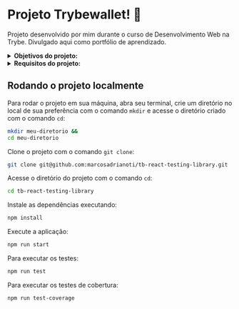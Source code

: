 # Projeto Trybewallet! :currency_exchange:
Projeto desenvolvido por mim durante o curso de Desenvolvimento Web na Trybe. Divulgado aqui como portfólio de aprendizado.

<details>
<summary><strong>Objetivos do projeto:</strong></summary>

  * Ddesenvolver uma carteira de controle de gastos com conversor de moedas, o usuário deverá ser capaz de:
    * Adicionar, remover e editar um gasto.
    * Visualizar uma tabelas com seus gastos.
    * Visualizar o total de gastos convertidos para uma moeda de escolha.
  * Verificar se eu era capaz de:
    * Utilizar os seletores `queries` da `React-Testing-Library` em testes automatizados.
    * Simular eventos com a `React-Testing-Library` em testes automatizados.
    * Testar fluxos lógicos assíncronos com a `React-Testing-Library`.
    * Escrever testes que permitam a refatoração da estrutura dos componentes da aplicação sem necessidade de serem alterados.
    * Testar `inputs`.
</details>
<details>
<summary><strong> Requisitos do projeto:</strong></summary>

  * Teste o componente `<App.js />`.
  * Teste o componente `<About.js />`.
  * Teste o componente `<FavoritePokemon.js />`.
  * Teste o componente `<NotFound.js />`.
  * Teste o componente `<Pokedex.js />`.
  * Teste o componente `<Pokemon.js />`.
  * Teste o componente `<PokemonDetails.js />`.
</details>
  
## Rodando o projeto localmente

Para rodar o projeto em sua máquina, abra seu terminal, crie um diretório no local de sua preferência com o comando `mkdir` e acesse o diretório criado com o comando `cd`:

```bash
mkdir meu-diretorio &&
cd meu-diretorio
```

Clone o projeto com o comando `git clone`:

```bash
git clone git@github.com:marcosadrianoti/tb-react-testing-library.git
```

Acesse o diretório do projeto com o comando `cd`:

```bash
cd tb-react-testing-library
```

Instale as dependências executando:

```bash
npm install
```

Execute a aplicação:

```bash
npm run start
```

Para executar os testes:

```bash
npm run test
```

Para executar os testes de cobertura:

```bash
npm run test-coverage
```
